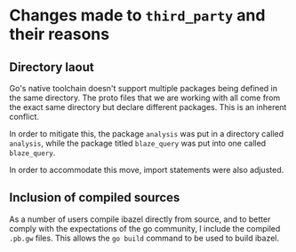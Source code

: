 # Changes made to `third_party` and their reasons

## Directory laout

Go's native toolchain doesn't support multiple packages being defined in the
same directory. The proto files that we are working with all come from the
exact same directory but declare different packages. This is an inherent
conflict.

In order to mitigate this, the package `analysis` was put in a directory called
`analysis`, while the package titled `blaze_query` was put into one called
`blaze_query`.

In order to accommodate this move, import statements were also adjusted.

## Inclusion of compiled sources

As a number of users compile ibazel directly from source, and to better comply
with the expectations of the go community, I include the compiled `.pb.gw`
files. This allows the `go build` command to be used to build ibazel.
